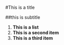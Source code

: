 #This is a title

##this is subtitle

1. **This is a list**
2. **This is a second item**
3. **This is a third item**